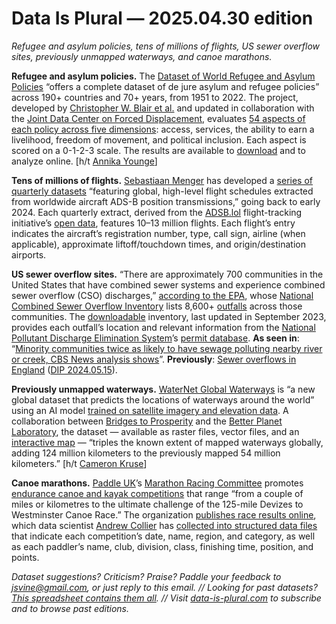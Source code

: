 Data Is Plural — 2025.04.30 edition
===================================

*Refugee and asylum policies, tens of millions of flights, US sewer overflow sites, previously unmapped waterways, and canoe marathons.*


__Refugee and asylum policies.__ The [Dataset of World Refugee and Asylum Policies](https://datanalytics.worldbank.org/dwrap/) “offers a complete dataset of de jure asylum and refugee policies” across 190+ countries and 70+ years, from 1951 to 2022. The project, developed by [Christopher W. Blair et al.](https://www.cambridge.org/core/journals/american-political-science-review/article/abs/liberal-displacement-policies-attract-forced-migrants-in-the-global-south/F6872E76FBB27F61B96B90193BDE9A1D) and updated in collaboration with the [Joint Data Center on Forced Displacement](https://www.jointdatacenter.org/), evaluates [54 aspects of each policy across five dimensions](https://datanalytics.worldbank.org/dwrap/_w_3baf84c2101c4832b34da12495c9dbfc/DWRAP_Tech_Guide_Sep2024.pdf): access, services, the ability to earn a livelihood, freedom of movement, and political inclusion. Each aspect is scored on a 0-1-2-3 scale. The results are available to [download](https://datacatalog.worldbank.org/search/dataset/0066171/Dataset-of-World-Refugee-and-Asylum-Policies--DWRAP-) and to analyze online. [h/t [Annika Younge](http://annikayounge.com/)]


__Tens of millions of flights.__ [Sebastiaan Menger](https://www.linkedin.com/in/sebastiaanmenger/) has developed a [series of quarterly datasets](https://github.com/MrAirspace/aircraft-flight-schedules) “featuring global, high-level flight schedules extracted from worldwide aircraft ADS-B position transmissions,” going back to early 2024. Each quarterly extract, derived from the [ADSB.lol](https://github.com/adsblol) flight-tracking initiative’s [open data](https://www.adsb.lol/docs/overview/introduction/), features 10–13 million flights. Each flight’s entry indicates the aircraft’s registration number, type, call sign, airline (when applicable), approximate liftoff/touchdown times, and origin/destination airports. 


__US sewer overflow sites.__ “There are approximately 700 communities in the United States that have combined sewer systems and experience combined sewer overflow (CSO) discharges,” [according to the EPA](https://www.epa.gov/npdes/where-combined-sewer-overflow-outfalls-are-located), whose [National Combined Sewer Overflow Inventory](https://echo.epa.gov/tools/data-downloads/cso-inventory-summary) lists 8,600+ [outfalls](https://www.epa.gov/npdes/combined-sewer-overflows-csos) across those communities. The [downloadable](https://echo.epa.gov/tools/data-downloads#downloads) inventory, last updated in September 2023, provides each outfall’s location and relevant information from the [National Pollutant Discharge Elimination System](https://www.epa.gov/npdes)’s [permit database](https://echo.epa.gov/help/loading-tool/monitoring-data-download-help). __As seen in__: “[Minority communities twice as likely to have sewage polluting nearby river or creek, CBS News analysis shows](https://www.cbsnews.com/news/sewage-river-creek-us-minority-community/)”. __Previously__: [Sewer overflows in England](https://environment.data.gov.uk/dataset/21e15f12-0df8-4bfc-b763-45226c16a8ac) ([DIP 2024.05.15](https://www.data-is-plural.com/archive/2024-05-15-edition/)).


__Previously unmapped waterways.__  [WaterNet Global Waterways](https://source.coop/repositories/fika/waternet/description) is “a new global dataset that predicts the locations of waterways around the world” using an AI model [trained on satellite imagery and elevation data](https://medium.com/fika-blog/waternet-ai-powered-global-water-mapping-triples-known-waterways-bc3095783661). A collaboration between [Bridges to Prosperity](https://bridgestoprosperity.org/) and the [Better Planet Laboratory](https://betterplanetlab.com/), the dataset — available as raster files, vector files, and an [interactive map](https://apps.fikamap.com/waternet) — “triples the known extent of mapped waterways globally, adding 124 million kilometers to the previously mapped 54 million kilometers.” [h/t [Cameron Kruse](https://cameronwkruse.com/)]


__Canoe marathons.__ [Paddle UK](https://paddleuk.org.uk/)’s [Marathon Racing Committee](https://canoemarathon.org.uk/governance/marathon-racing-committee/) promotes [endurance canoe and kayak competitions](https://canoemarathon.org.uk/what-is-canoe-marathon/) that range “from a couple of miles or kilometres to the ultimate challenge of the 125-mile Devizes to Westminster Canoe Race.” The organization [publishes race results online](https://entries.canoemarathon.org.uk/results), which data scientist [Andrew Collier](https://datawookie.dev/) has [collected into structured data files](https://datawookie.gitlab.io/british-canoeing-results/) that indicate each competition’s date, name, region, and category, as well as each paddler’s name, club, division, class, finishing time, position, and points.


*Dataset suggestions? Criticism? Praise? Paddle your feedback to jsvine@gmail.com, or just reply to this email. // Looking for past datasets? [This spreadsheet contains them all](https://docs.google.com/spreadsheets/d/1wZhPLMCHKJvwOkP4juclhjFgqIY8fQFMemwKL2c64vk/edit#gid=0). // Visit [data-is-plural.com](https://www.data-is-plural.com) to subscribe and to browse past editions.*
